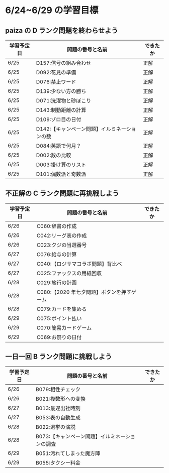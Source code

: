 # 6/24~6/29 の学習目標

## paiza の D ランク問題を終わらせよう

| 学習予定日 | 問題の番号と名前                              | できたか |
| ---------- | --------------------------------------------- | -------- |
| 6/25       | D157:信号の組み合わせ                         | 正解     |
| 6/25       | D092:花見の準備                               | 正解     |
| 6/25       | D076:禁止ワード                               | 正解     |
| 6/25       | D139:少ない方の勝ち                           | 正解     |
| 6/25       | D071:洗濯物と砂ぼこり                         | 正解     |
| 6/25       | D143:制動距離の計算                           | 正解     |
| 6/25       | D109:ゾロ目の日付                             | 正解     |
| 6/25       | D142:【キャンペーン問題】イルミネーションの数 | 正解     |
| 6/25       | D084:英語で何月？                             | 正解     |
| 6/25       | D002:数の比較                                 | 正解     |
| 6/25       | D003:掛け算のリスト                           | 正解     |
| 6/25       | D101:偶数派と奇数派                           | 正解     |

## 不正解の C ランク問題に再挑戦しよう

| 学習予定日 | 問題の番号と名前                           | できたか |
| ---------- | ------------------------------------------ | -------- |
| 6/26       | C060:辞書の作成                            |          |
| 6/26       | C042:リーグ表の作成                        |          |
| 6/26       | C023:クジの当選番号                        |          |
| 6/27       | C076:給与の計算                            |          |
| 6/27       | C040:【ロジサマコラボ問題】背比べ          |          |
| 6/27       | C025:ファックスの用紙回収                  |          |
| 6/28       | C029:旅行の計画                            |          |
| 6/28       | C080:【2020 年七夕問題】ボタンを押すゲーム |          |
| 6/28       | C079:カードを集める                        |          |
| 6/29       | C075:ポイント払い                          |          |
| 6/29       | C070:簡易カードゲーム                      |          |
| 6/29       | C069:お祭りの日付                          |          |

## 一日一回 B ランク問題に挑戦しよう

| 学習予定日 | 問題の番号と名前                                | できたか |
| ---------- | ----------------------------------------------- | -------- |
| 6/26       | B079:相性チェック                               |          |
| 6/26       | B021:複数形への変換                             |          |
| 6/27       | B013:最遅出社時刻                               |          |
| 6/27       | B053:表の自動生成                               |          |
| 6/28       | B022:選挙の演説                                 |          |
| 6/28       | B073:【キャンペーン問題】イルミネーションの調査 |          |
| 6/29       | B051:汚れてしまった魔方陣                       |          |
| 6/29       | B055:タクシー料金                               |          |
